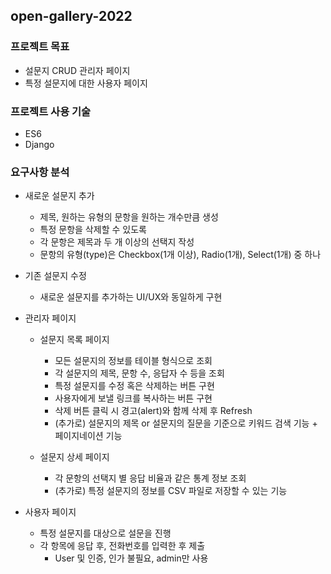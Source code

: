 ## open-gallery-2022

### 프로젝트 목표
- 설문지 CRUD 관리자 페이지
- 특정 설문지에 대한 사용자 페이지

### 프로젝트 사용 기술
- ES6
- Django

### 요구사항 분석
- 새로운 설문지 추가
    - 제목, 원하는 유형의 문항을 원하는 개수만큼 생성
    - 특정 문항을 삭제할 수 있도록
    - 각 문항은 제목과 두 개 이상의 선택지 작성
    - 문항의 유형(type)은 Checkbox(1개 이상), Radio(1개), Select(1개) 중 하나
    
- 기존 설문지 수정
    - 새로운 설문지를 추가하는 UI/UX와 동일하게 구현

- 관리자 페이지
    - 설문지 목록 페이지
        - 모든 설문지의 정보를 테이블 형식으로 조회
        - 각 설문지의 제목, 문항 수, 응답자 수 등을 조회
        - 특정 설문지를 수정 혹은 삭제하는 버튼 구현
        - 사용자에게 보낼 링크를 복사하는 버튼 구현
        - 삭제 버튼 클릭 시 경고(alert)와 함께 삭제 후 Refresh
        - (추가로) 설문지의 제목 or 설문지의 질문을 기준으로 키워드 검색 기능 + 페이지네이션 기능

    - 설문지 상세 페이지
        - 각 문항의 선택지 별 응답 비율과 같은 통계 정보 조회
        - (추가로) 특정 설문지의 정보를 CSV 파일로 저장할 수 있는 기능

- 사용자 페이지
    - 특정 설문지를 대상으로 설문을 진행
    - 각 항목에 응답 후, 전화번호를 입력한 후 제출
        - User 및 인증, 인가 불필요, admin만 사용
    
